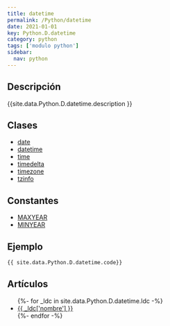 ```yaml
---
title: datetime
permalink: /Python/datetime
date: 2021-01-01
key: Python.D.datetime
category: python
tags: ['modulo python']
sidebar: 
  nav: python
---
```


## Descripción
{{site.data.Python.D.datetime.description }}

## Clases
* [date](/Python/datetime/date/)
* [datetime](/Python/datetime/datetime/)
* [time](/Python/datetime/time/)
* [timedelta](/Python/datetime/timedelta/)
* [timezone](/Python/datetime/timezone/)
* [tzinfo](/Python/datetime/tzinfo/)

## Constantes
* [MAXYEAR](/Python/datetime/MAXYEAR/)
* [MINYEAR](/Python/datetime/MINYEAR/)

## Ejemplo
~~~python
{{ site.data.Python.D.datetime.code}}
~~~

## Artículos
<ul>
{%- for _ldc in site.data.Python.D.datetime.ldc -%}
   <li>
       <a href="{{_ldc['url'] }}">{{ _ldc['nombre'] }}</a>
   </li>
{%- endfor -%}
</ul>
